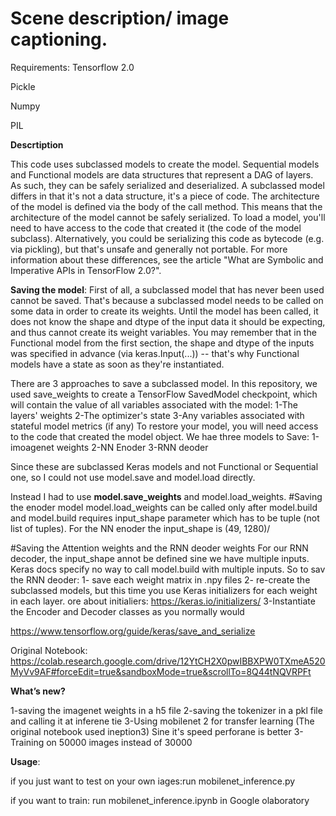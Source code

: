 # Scene description/ image captioning.
Requirements:
Tensorflow 2.0

Pickle

Numpy

PIL 

**Descrtiption**

This code uses subclassed models to create the model. Sequential models and Functional models are data structures that represent a DAG of layers. As such, they can be safely serialized and deserialized.
A subclassed model differs in that it's not a data structure, it's a piece of code. The architecture of the model is defined via the body of the call method. This means that the architecture of the model cannot be safely serialized. To load a model, you'll need to have access to the code that created it (the code of the model subclass). Alternatively, you could be serializing this code as bytecode (e.g. via pickling), but that's unsafe and generally not portable.
For more information about these differences, see the article "What are Symbolic and Imperative APIs in TensorFlow 2.0?".

**Saving the model**:
First of all, a subclassed model that has never been used cannot be saved.
That's because a subclassed model needs to be called on some data in order to create its weights.
Until the model has been called, it does not know the shape and dtype of the input data it should be expecting, and thus cannot create its weight variables. You may remember that in the Functional model from the first section, the shape and dtype of the inputs was specified in advance (via keras.Input(...)) -- that's why Functional models have a state as soon as they're instantiated.

There are 3 approaches to save a subclassed model. In this repository, we used  save_weights to create a TensorFlow SavedModel checkpoint, which will contain the value of all variables associated with the model:
1-The layers' weights
2-The optimizer's state
3-Any variables associated with stateful model metrics (if any)
To restore your model, you will need access to the code that created the model object.
We hae three models to Save: 1-imoagenet weights 2-NN Enoder 3-RNN deoder

Since these are subclassed Keras models and not Functional or Sequential one, so I could not use model.save and model.load directly.

Instead I had to use **model.save_weights** and model.load_weights. 
#Saving the enoder model
model.load_weights can be called only after model.build and model.build requires input_shape parameter which has to be tuple (not list of tuples). For the NN enoder the input_shape is (49,  1280)/ 

#Saving the Attention weights and the RNN deoder weights
For our RNN decoder, the input_shape annot be defined sine we have multiple inputs. Keras docs specify no way to call model.build with multiple inputs.
So to sav the RNN deoder:
1- save each weight matrix in .npy files
2- re-create the subclassed models, but this time you use Keras initializers for each weight in each layer. ore about initialiers: https://keras.io/initializers/
3-Instantiate the Encoder and Decoder classes as you normally would

https://www.tensorflow.org/guide/keras/save_and_serialize

Original Notebook: https://colab.research.google.com/drive/12YtCH2X0pwIBBXPW0TXmeA520MyVv9AF#forceEdit=true&sandboxMode=true&scrollTo=8Q44tNQVRPFt

**What’s new?**

1-saving the imagenet weights in a h5 file
2-saving the tokenizer in a pkl file and calling it at inferene tie
3-Using mobilenet 2 for transfer learning (The original notebook used ineption3) Sine it's speed perforane is better
3-Training on 50000 images instead of 30000

**Usage**:

if you just want to test on your own iages:run mobilenet_inference.py

if you want to train: run mobilenet_inference.ipynb in Google olaboratory
